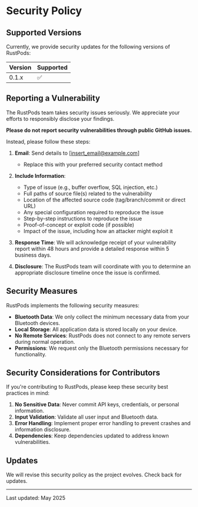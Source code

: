 # Security Policy

## Supported Versions

Currently, we provide security updates for the following versions of RustPods:

| Version | Supported          |
| ------- | ------------------ |
| 0.1.x   | :white_check_mark: |

## Reporting a Vulnerability

The RustPods team takes security issues seriously. We appreciate your efforts to responsibly disclose your findings.

**Please do not report security vulnerabilities through public GitHub issues.**

Instead, please follow these steps:

1. **Email**: Send details to [insert_email@example.com]
   - Replace this with your preferred security contact method

2. **Include Information**:
   - Type of issue (e.g., buffer overflow, SQL injection, etc.)
   - Full paths of source file(s) related to the vulnerability
   - Location of the affected source code (tag/branch/commit or direct URL)
   - Any special configuration required to reproduce the issue
   - Step-by-step instructions to reproduce the issue
   - Proof-of-concept or exploit code (if possible)
   - Impact of the issue, including how an attacker might exploit it

3. **Response Time**: We will acknowledge receipt of your vulnerability report within 48 hours and provide a detailed response within 5 business days.

4. **Disclosure**: The RustPods team will coordinate with you to determine an appropriate disclosure timeline once the issue is confirmed.

## Security Measures

RustPods implements the following security measures:

- **Bluetooth Data**: We only collect the minimum necessary data from your Bluetooth devices.
- **Local Storage**: All application data is stored locally on your device.
- **No Remote Services**: RustPods does not connect to any remote servers during normal operation.
- **Permissions**: We request only the Bluetooth permissions necessary for functionality.

## Security Considerations for Contributors

If you're contributing to RustPods, please keep these security best practices in mind:

1. **No Sensitive Data**: Never commit API keys, credentials, or personal information.
2. **Input Validation**: Validate all user input and Bluetooth data.
3. **Error Handling**: Implement proper error handling to prevent crashes and information disclosure.
4. **Dependencies**: Keep dependencies updated to address known vulnerabilities.

## Updates

We will revise this security policy as the project evolves. Check back for updates.

---

Last updated: May 2025 